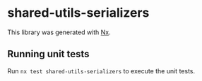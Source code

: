 # shared-utils-serializers

This library was generated with [Nx](https://nx.dev).

## Running unit tests

Run `nx test shared-utils-serializers` to execute the unit tests.
